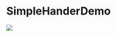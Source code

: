 # SimpleHanderDemo

![](http://upload-images.jianshu.io/upload_images/49483-698d1b6e598b2230.gif?imageMogr2/auto-orient/strip/%7CimageView2/2/w/500)
